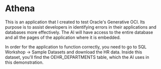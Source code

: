 # Athena
This is an application that I created to test Oracle's Generative OCI. Its purpose is to assist developers in identifying errors in their applications and databases more effectively. The AI will have access to the entire database and all the pages of the application where it is embedded.

In order for the application to function correctly, you need to go to SQL Workshop -> Sample Datasets and download the HR data. Inside this dataset, you'll find the OEHR_DEPARTMENTS table, which the AI uses in this demonstration.
